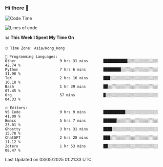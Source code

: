 ### Hi there 👋

<!--
**nicehiro/nicehiro** is a ✨ _special_ ✨ repository because its `README.md` (this file) appears on your GitHub profile.

Here are some ideas to get you started:

- 🔭 I’m currently working on ...
- 🌱 I’m currently learning ...
- 👯 I’m looking to collaborate on ...
- 🤔 I’m looking for help with ...
- 💬 Ask me about ...
- 📫 How to reach me: ...
- 😄 Pronouns: ...
- ⚡ Fun fact: ...
-->

<!--START_SECTION:waka-->
![Code Time](http://img.shields.io/badge/Code%20Time-607%20hrs%2016%20mins-blue)

![Lines of code](https://img.shields.io/badge/From%20Hello%20World%20I%27ve%20Written-1.7%20million%20lines%20of%20code-blue)

📊 **This Week I Spent My Time On** 

```text
🕑︎ Time Zone: Asia/Hong_Kong

💬 Programming Languages: 
Other                    9 hrs 31 mins       ███████████░░░░░░░░░░░░░░   42.74 % 
Python                   7 hrs 6 mins        ████████░░░░░░░░░░░░░░░░░   31.90 % 
TeX                      2 hrs 16 mins       ███░░░░░░░░░░░░░░░░░░░░░░   10.18 % 
Bash                     1 hr 39 mins        ██░░░░░░░░░░░░░░░░░░░░░░░   07.45 % 
Org                      57 mins             █░░░░░░░░░░░░░░░░░░░░░░░░   04.33 % 

🔥 Editors: 
VS Code                  9 hrs 9 mins        ██████████░░░░░░░░░░░░░░░   41.09 % 
Emacs                    5 hrs 7 mins        ██████░░░░░░░░░░░░░░░░░░░   23.01 % 
Ghostty                  3 hrs 31 mins       ████░░░░░░░░░░░░░░░░░░░░░   15.78 % 
ChatGPT                  2 hrs 28 mins       ███░░░░░░░░░░░░░░░░░░░░░░   11.12 % 
Zotero                   1 hr 53 mins        ██░░░░░░░░░░░░░░░░░░░░░░░   08.47 % 
```


 Last Updated on 03/05/2025 01:21:33 UTC
<!--END_SECTION:waka-->
